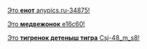 [Это **енот** anypics.ru-34875!](anypics.ru-34875.jpg)

[Это **медвежонок** e16c60!](e16c60.jpg)

[Это **тигренок детеныш тигра** Csj-48_m_s8!](Csj-48_m_s8.jpg)